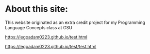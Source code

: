 # About this site:

This website originated as an extra credit project for my Programming Language Concepts class at GSU

https://legoadam0223.github.io/test.html

https://legoadam0223.github.io/test/test.html